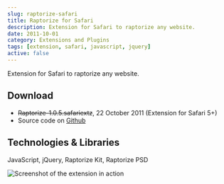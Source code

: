 ```yaml
---
slug: raptorize-safari
title: Raptorize for Safari
description: Extension for Safari to raptorize any website.
date: 2011-10-01
category: Extensions and Plugins
tags: [extension, safari, javascript, jquery]
active: false
---
```


Extension for Safari to raptorize any website.

## Download

- <del>Raptorize-1.0.5.safariextz</del>, 22 October 2011 (Extension for Safari 5+)
- Source code on [Github](https://github.com/florianeckerstorfer/Raptorize-for-Safari)

## Technologies & Libraries

JavaScript, jQuery, Raptorize Kit, Raptorize PSD

![Screenshot of the extension in action](/projects/raptorize-safari/raptorize-safari-1.png)
